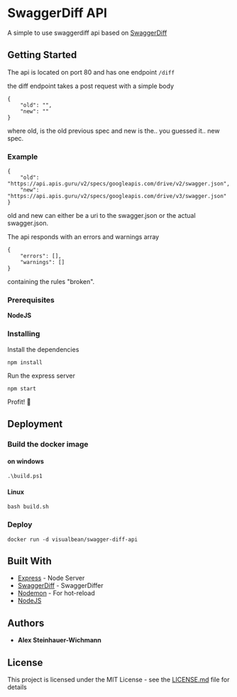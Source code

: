 # SwaggerDiff API

A simple to use swaggerdiff api based on [SwaggerDiff](https://github.com/zallek/swagger-diff)

## Getting Started

The api is located on port 80 and has one endpoint
`/diff`

the diff endpoint takes a post request with a simple body

```
{
	"old": "",
	"new": ""
}
```

where old, is the old previous spec and new is the.. you guessed it.. new spec.

### Example

```
{
	"old": "https://api.apis.guru/v2/specs/googleapis.com/drive/v2/swagger.json",
	"new": "https://api.apis.guru/v2/specs/googleapis.com/drive/v3/swagger.json"
}
```

old and new can either be a uri to the swagger.json or the actual swagger.json.

The api responds with an errors and warnings array

```
{
    "errors": [],
    "warnings": []
}
```

containing the rules "broken".

### Prerequisites

**NodeJS**

### Installing

Install the dependencies

```
npm install
```

Run the express server

```
npm start
```

Profit! :tada:

## Deployment

### Build the docker image

#### on windows

```
.\build.ps1
```

#### Linux

```
bash build.sh
```

### Deploy

```
docker run -d visualbean/swagger-diff-api
```

## Built With

- [Express](https://expressjs.com/) - Node Server
- [SwaggerDiff](https://github.com/zallek/swagger-diff) - SwaggerDiffer
- [Nodemon](https://nodemon.io/) - For hot-reload
- [NodeJS](https://nodejs.org)

## Authors

- **Alex Steinhauer-Wichmann**

## License

This project is licensed under the MIT License - see the [LICENSE.md](LICENSE.md) file for details
